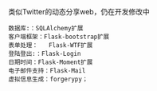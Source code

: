 类似Twitter的动态分享web，仍在开发修改中

    数据库:：SQLAlchemy扩展
    客户端框架：Flask-bootstrap扩展
    表单处理：   Flask-WTF扩展
    登陆登出:：Flask-Login
    日期时间：Flask-Moment扩展
    电子邮件支持：Flask-Mail
    虚拟信息生成：forgerypy；
